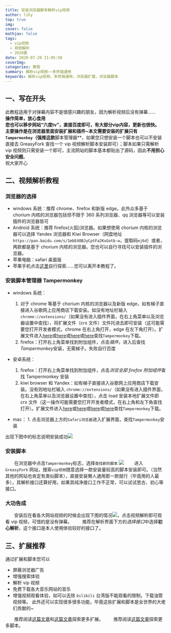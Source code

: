 ```yaml
---
title: 安装浏览器脚本解析vip视频
author: lihy
top: true
img:
cover: false
mathjax: false
tags:
  - vip视频
  - 视频解析
  - 2020夏
date: 2020-07-20 21:05:58
coverImg:
categories: 教程
summary: 解析vip视频——多终端通用
keywords: 解析vip视频，多终端通用，浏览器扩展，浏览器脚本
---
```


## 一、写在开头

此教程适用于对弹幕内容不是很感兴趣的朋友，因为解析视频后没有弹幕……  
**操作简单，放心食用**  
**您也可以移步网站“六度tv”，直接百度即可，有大部分vip内容，更新也很快。  
主要操作是在浏览器里面安装扩展和插件~本文需要安装的扩展只有 `Tampermonkey`（强推这款**脚本管理器**，如果您只想安装一个脚本也可以不安装直接去 GreasyFork 查找一个 vip 视频解析脚本安装即可）；脚本如果只需解析 vip 视频则只需安装一个即可，主流网站的脚本基本都贴出了源码，因此**不用担心安全问题**。  
祝大家开心

## 二、视频解析教程

### 浏览器的选择

- windows 系统：推荐 chrome、firefox 和新版 edge。此外众多基于 chorium 内核的浏览器包括但不限于 360 系列浏览器、qq 浏览器等可以安装插件的浏览器皆可
- Android 系统：推荐 firefox(火狐)浏览器。如果想使用 chorium 内核的浏览器可以选择 Yandex 浏览器和 Kiwi Browser（网盘地址`https://pan.baidu.com/s/1mbE4OBJyCptFa2KxGotb-w`，提取码`ej6d`）或者，两款都是基于 chorium 内核的浏览器。您也可以自行寻找可以安装插件的浏览器。
- 苹果电脑：safari 桌面版
- 苹果手机点击[这里](https://sspai.com/post/60655)自行探索……您可以离开本教程了。

### 安装脚本管理器 Tampermonkey

- windows 系统：

  1. 对于 chrome 等基于 chorium 内核的浏览器以及新版 edge，如有梯子直接进入谷歌网上应用商店下载安装。如没有地址栏输入 `chrome://extensions/`（如果没有进入插件界面，在右上角菜单以及浏览器设置中查找），将扩展文件（crx 文件）文件托进去即可安装（这可能需要您打开开发者模式，chrome 在右上角打开，edge 在左下角打开）。扩展文件进入[here](https://huajiakeji.com/)或[here](https://www.crx4chrome.com/)或[here](https://www.chromefor.com/)或[here](https://github.com/njulhy/funny_object/blob/master/4.10_0.crx)查找`Tampermonkey`下载。
  2. firefox：打开右上角菜单找到附加组件，点击*插件*，进入后查找*Tampermonkey*安装，无需梯子。失败自行百度

- 安卓系统：

  1. firefox：打开右上角菜单找到附加组件，点击*浏览全部 firefox 附加组件*查找 Tampermonkey 安装
  2. kiwi browser 和 Yandex：如有梯子直接进入谷歌网上应用商店下载安装。没有则地址栏输入 `chrome://extensions/`（如果没有进入插件界面，在右上角菜单以及浏览器设置中查找），点击 load 安装本地扩展文件即 crx 文件（这一操作可能需要您打开开发者模式，在右上角和左下角查找打开）。扩展文件进入[here](https://huajiakeji.com/)或[here](https://www.crx4chrome.com/)或[here](https://www.chromefor.com/)或[here](https://github.com/njulhy/funny_object/blob/master/4.10_0.crx)查找`Tampermonkey`下载。

- mac： 1. 点击浏览器上方的`Safari浏览器`进入扩展界面，查找`Tampermonkey`安装

出现下图中的标志说明安装成功<img src="https://s1.ax1x.com/2020/07/20/U5Vo1s.jpg">

### 安装脚本

&emsp;&emsp;在浏览器中点击`Tampermonkey`标志，选择`查找新的脚本`
<img src="https://s1.ax1x.com/2020/07/20/U5Z3E8.jpg">
&emsp;&emsp;进入 `GreasyFork` 网站，搜索`vip视频`随意选择一款安装量较高的脚本安装即可。（当然其他的网站也肯定有类似脚本），直接安装懒人通用那一款就行（毕竟用的人最多），其解析接口还算好用，如果其纯净接口工作不正常，可以试试思古、初心等接口。  

### 大功告成

&emsp;&emsp;安装后在看各大网站视频的时候会出现下图的情况<img src="https://s1.ax1x.com/2020/07/20/U5nrUf.jpg">，点击视频解析即可观看 vip 视频，可惜的是没有弹幕。
&emsp;&emsp;推荐在解析界面下方的*选择接口*中选择**初心解析**，这个接口是本人使用体验较好的接口了。

## 三、扩展推荐

通过扩展和脚本您可以

- 屏蔽浏览器广告
- 增强搜索体验
- 解析 vip 视频
- 免费下载各大音乐网站的音乐
- 增强视频观看体验，如可以去除 `bilibili` 台湾版不能观看的限制，下载油管视频等。
  此外还可以实现很多很多功能，毕竟这些扩展和脚本是全世界的大佬们贡献的~

&emsp;&emsp;推荐阅读[这篇文章](https://sspai.com/post/55164)和[这篇文章](https://wsgzao.github.io/post/chrome-extensions/)探索更多扩展。
&emsp;&emsp;推荐阅读[这篇文章](https://www.runningcheese.com/userscripts)探索更多脚本。
